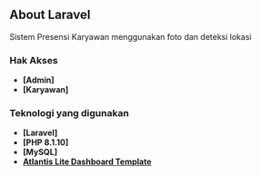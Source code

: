 ## About Laravel

Sistem Presensi Karyawan menggunakan foto dan deteksi lokasi

### Hak Akses

- **[Admin]**
- **[Karyawan]**

### Teknologi yang digunakan
- **[Laravel]**
- **[PHP 8.1.10]**
- **[MySQL]**
- **[Atlantis Lite Dashboard Template](https://themekita.com/demo-atlantis-lite-bootstrap/)**
